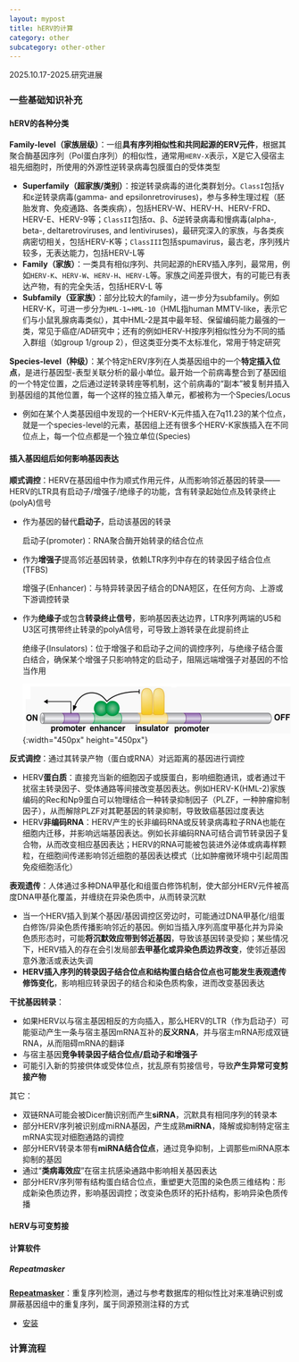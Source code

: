 ```yaml
---
layout: mypost
title: hERV的计算
category: other
subcategory: other-other
---
```


2025.10.17-2025.研究进展

<!-- more -->

### 一些基础知识补充

#### hERV的各种分类

**Family-level（家族层级）**：一组**具有序列相似性和共同起源的ERV元件**，根据其聚合酶基因序列（Pol蛋白序列）的相似性，通常用`HERV-X`表示，X是它入侵宿主祖先细胞时，所使用的外源性逆转录病毒包膜蛋白的受体类型
- **Superfamily（超家族/类别）**：按逆转录病毒的进化类群划分。`ClassI`包括γ和ε逆转录病毒(gamma- and epsilonretroviruses)，参与多种生理过程（胚胎发育、免疫通路、各类疾病），包括HERV-W、HERV-H、HERV-FRD、HERV-E、HERV-9等；`ClassII`包括α、β、δ逆转录病毒和慢病毒(alpha-, beta-, deltaretroviruses, and lentiviruses)，最研究深入的家族，与各类疾病密切相关，包括HERV-K等；`ClassIII`包括spumavirus，最古老，序列残片较多，无表达能力，包括HERV-L等
- **Family（家族）**：一类具有相似序列、共同起源的hERV插入序列，最常用，例如`HERV-K`、`HERV-W`、`HERV-H`、`HERV-L`等。家族之间差异很大，有的可能已有表达产物，有的完全失活，包括HERV-L 等
- **Subfamily（亚家族）**：部分比较大的family，进一步分为subfamily。例如HERV-K，可进一步分为`HML-1`~`HML-10`（HML指human MMTV-like，表示它们与小鼠乳腺病毒类似），其中HML-2是其中最年轻、保留编码能力最强的一类，常见于癌症/AD研究中；还有的例如HERV-H按序列相似性分为不同的插入群组（如group 1/group 2），但这类亚分类不太标准化，常用于特定研究

**Species-level（种级）**：某个特定hERV序列在人类基因组中的一个**特定插入位点**，是进行基因型-表型关联分析的最小单位。最开始一个前病毒整合到了基因组的一个特定位置，之后通过逆转录转座等机制，这个前病毒的“副本”被复制并插入到基因组的其他位置，每一个这样的独立插入单元，都被称为一个Species/Locus
- 例如在某个人类基因组中发现的一个HERV-K元件插入在7q11.23的某个位点，就是一个species-level的元素，基因组上还有很多个HERV-K家族插入在不同位点上，每一个位点都是一个独立单位(Species)

#### 插入基因组后如何影响基因表达

**顺式调控**：HERV在基因组中作为顺式作用元件，从而影响邻近基因的转录——HERV的LTR具有启动子/增强子/绝缘子的功能，含有转录起始位点及转录终止(polyA)信号
- 作为基因的替代**启动子**，启动该基因的转录
  
  启动子(promoter)：RNA聚合酶开始转录的结合位点
- 作为**增强子**提高邻近基因转录，依赖LTR序列中存在的转录因子结合位点(TFBS)
  
  增强子(Enhancer)：与特异转录因子结合的DNA短区，在任何方向、上游或下游调控转录
- 作为**绝缘子**或包含**转录终止信号**，影响基因表达边界，LTR序列两端的U5和U3区可携带终止转录的polyA信号，可导致上游转录在此提前终止
  
  绝缘子(Insulators)：位于增强子和启动子之间的调控序列，与绝缘子结合蛋白结合，确保某个增强子只影响特定的启动子，阻隔远端增强子对基因的不恰当作用

  ![启动子+增强子+绝缘子](/upload/md-image/other/启动子+增强子+绝缘子.png){:width="450px" height="450px"}

**反式调控**：通过其转录产物（蛋白或RNA）对远距离的基因进行调控
- HERV**蛋白质**：直接充当新的细胞因子或膜蛋白，影响细胞通讯，或者通过干扰宿主转录因子、受体通路等间接改变基因表达。例如HERV-K(HML-2)家族编码的Rec和Np9蛋白可以物理结合一种转录抑制因子（PLZF，一种肿瘤抑制因子），从而解除PLZF对其靶基因的转录抑制，导致致癌基因过度表达
- HERV**非编码RNA**：HERV产生的长非编码RNA或反转录病毒粒子RNA也能在细胞内迁移，并影响远端基因表达。例如长非编码RNA可结合调节转录因子复合物，从而改变相应基因表达；HERV的RNA可能被包装进外泌体或病毒样颗粒，在细胞间传递影响邻近细胞的基因表达模式（比如肿瘤微环境中引起周围免疫细胞活化）

**表观遗传**：人体通过多种DNA甲基化和组蛋白修饰机制，使大部分HERV元件被高度DNA甲基化覆盖，并缠绕在异染色质中，从而转录沉默
- 当一个HERV插入到某个基因/基因调控区旁边时，可能通过DNA甲基化/组蛋白修饰/异染色质传播影响邻近的基因。例如当插入序列高度甲基化并为异染色质形态时，可能**将沉默效应带到邻近基因**，导致该基因转录受抑；某些情况下，HERV插入的存在会引发局部**去甲基化或异染色质边界改变**，使邻近基因意外激活或表达失调
- **HERV插入序列的转录因子结合位点和结构蛋白结合位点也可能发生表观遗传修饰变化**，影响相应转录因子的结合和染色质构象，进而改变基因表达

**干扰基因转录**：
- 如果HERV以与宿主基因相反的方向插入，那么HERV的LTR（作为启动子）可能驱动产生一条与宿主基因mRNA互补的**反义RNA**，并与宿主mRNA形成双链RNA，从而阻碍mRNA的翻译
- 与宿主基因**竞争转录因子结合位点/启动子和增强子**
- 可能引入新的剪接供体或受体位点，扰乱原有剪接信号，导致**产生异常可变剪接产物**

其它：
- 双链RNA可能会被Dicer酶识别而产生**siRNA**，沉默具有相同序列的转录本
- 部分HERV序列被识别成miRNA基因，产生成熟**miRNA**，降解或抑制特定宿主mRNA实现对细胞通路的调控
- 部分HERV转录本带有**miRNA结合位点**，通过竞争抑制，上调那些miRNA原本抑制的基因
- 通过“**类病毒效应**”在宿主抗感染通路中影响相关基因表达
- 部分HERV序列带有结构蛋白结合位点，重塑更大范围的染色质三维结构：形成新染色质边界，影响基因调控；改变染色质环的拓扑结构，影响异染色质传播

#### hERV与可变剪接



#### 计算软件

##### Repeatmasker
**[Repeatmasker](https://www.repeatmasker.org/)**：重复序列检测，通过与参考数据库的相似性比对来准确识别或屏蔽基因组中的重复序列，属于同源预测注释的方式
- [安装](https://blog.csdn.net/m0_65437087/article/details/148420035)

### 计算流程


